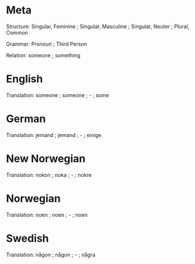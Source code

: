 Meta
====

Structure: Singular, Feminine ; Singular, Masculine ; Singular, Neuter ; Plural, Common

Grammar:   Pronoun ; Third Person

Relation:  someone ; something



English
=======

Translation: someone ; someone ; - ; some



German
======

Translation: jemand ; jemand ; - ; einige



New Norwegian
=============

Translation: nokon ; noka ; - ; nokre



Norwegian
=========

Translation: noen ; noen ; - ; noen



Swedish
=======

Translation: någon ; någon ; - ; några
